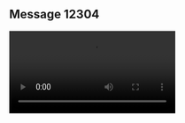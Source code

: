 ## Message 12304



![Video](https://data.iron-swords.co.il/2024/October/08/https://data.iron-swords.co.il/2024/October/08/12304/12304_media.mp4)
